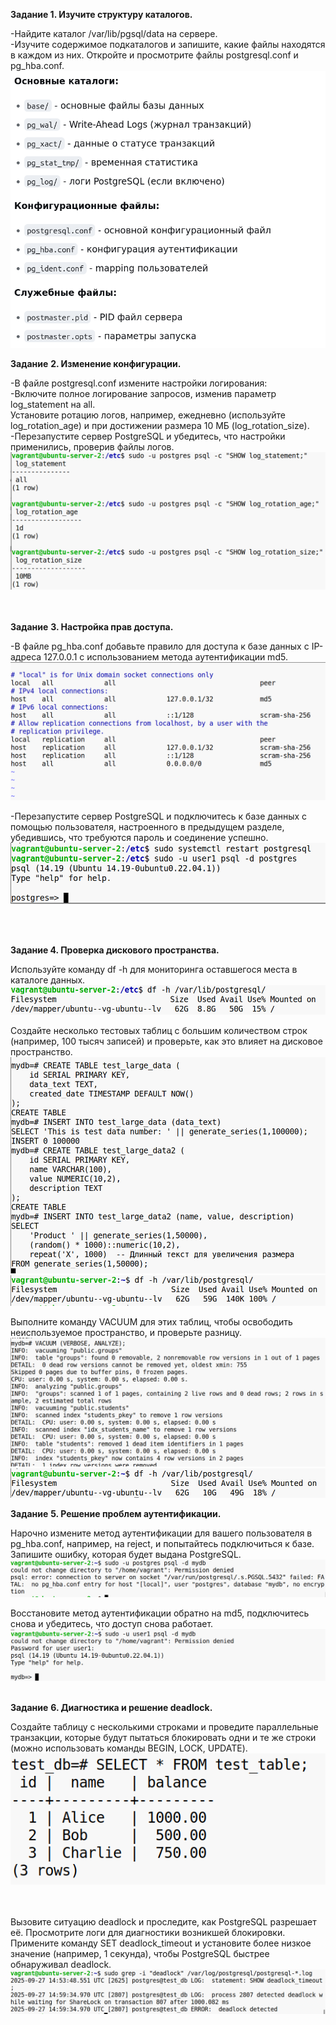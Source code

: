 **Задание 1. Изучите структуру каталогов.**

\-Найдите каталог /var/lib/pgsql/data на сервере.  
\-Изучите содержимое подкаталогов и запишите, какие файлы находятся в каждом из них. Откройте и просмотрите файлы postgresql.conf и pg_hba.conf.  
![2034cc2e4a217ecdba1203e02623ebc8.png](../../_resources/2034cc2e4a217ecdba1203e02623ebc8.png)

**Задание** **2\. Изменение конфигурации.**

\-В файле postgresql.conf измените настройки логирования:  
\-Включите полное логирование запросов, изменив параметр log_statement на all.  
Установите ротацию логов, например, ежедневно (используйте log_rotation_age) и при достижении размера 10 МБ (log_rotation_size).  
\-Перезапустите сервер PostgreSQL и убедитесь, что настройки применились, проверив файлы логов.  
![2ef0984da426ab2989acbab97899e0f5.png](../../_resources/2ef0984da426ab2989acbab97899e0f5.png)  
<br/><br/>

**Задание** **3\. Настройка прав доступа.**

\-В файле pg_hba.conf добавьте правило для доступа к базе данных с IP-адреса 127.0.0.1 с использованием метода аутентификации md5.  
![c33e529ca852cc29f411876b362edc10.png](../../_resources/c33e529ca852cc29f411876b362edc10.png)

\-Перезапустите сервер PostgreSQL и подключитесь к базе данных с помощью пользователя, настроенного в предыдущем разделе, убедившись, что требуются пароль и соединение успешно.  
![58d8afba95b0305dfe9938d6e90eef3c.png](../../_resources/58d8afba95b0305dfe9938d6e90eef3c.png)  
<br/>

&nbsp;

**Задание 4. Проверка дискового пространства.**

Используйте команду df -h для мониторинга оставшегося места в каталоге данных.  
![be96e095abe585c6caae7e7517f67b1f.png](../../_resources/be96e095abe585c6caae7e7517f67b1f.png)

Создайте несколько тестовых таблиц с большим количеством строк (например, 100 тысяч записей) и проверьте, как это влияет на дисковое пространство.  
![050446e1c70665a3a1c256760a29ddbb.png](../../_resources/050446e1c70665a3a1c256760a29ddbb.png)  
![683837e5e1a03d770b9b37ae5f613940.png](../../_resources/683837e5e1a03d770b9b37ae5f613940.png)

Выполните команду VACUUM для этих таблиц, чтобы освободить неиспользуемое пространство, и проверьте разницу.  
![6021d89ce3f58b25431d2ebe1467e428.png](../../_resources/6021d89ce3f58b25431d2ebe1467e428.png)  
![f154a91c5e3dc0433f086e47674676d5.png](../../_resources/f154a91c5e3dc0433f086e47674676d5.png)

**Задание** **5\. Решение проблем аутентификации.**

Нарочно измените метод аутентификации для вашего пользователя в pg_hba.conf, например, на reject, и попытайтесь подключиться к базе. Запишите ошибку, которая будет выдана PostgreSQL.  
![15d4cdf9357c094241da0a06d3e56462.png](../../_resources/15d4cdf9357c094241da0a06d3e56462.png)

Восстановите метод аутентификации обратно на md5, подключитесь снова и убедитесь, что доступ снова работает.  
![b08cf5818937ce1cef1f8f8d6b4e9b4c.png](../../_resources/b08cf5818937ce1cef1f8f8d6b4e9b4c.png)  
<br/>

**Задание** **6\. Диагностика и решение deadlock.**

Создайте таблицу с несколькими строками и проведите параллельные транзакции, которые будут пытаться блокировать одни и те же строки (можно использовать команды BEGIN, LOCK, UPDATE).  
![87570e055948adf860bd9854738c589d.png](../../_resources/87570e055948adf860bd9854738c589d.png)  
<br/><br/>

Вызовите ситуацию deadlock и проследите, как PostgreSQL разрешает её. Просмотрите логи для диагностики возникшей блокировки.  
Примените команду SET deadlock_timeout и установите более низкое значение (например, 1 секунда), чтобы PostgreSQL быстрее обнаруживал deadlock.  
![32b92e76020e95cbace3c8e976b702f3.png](../../_resources/32b92e76020e95cbace3c8e976b702f3.png)